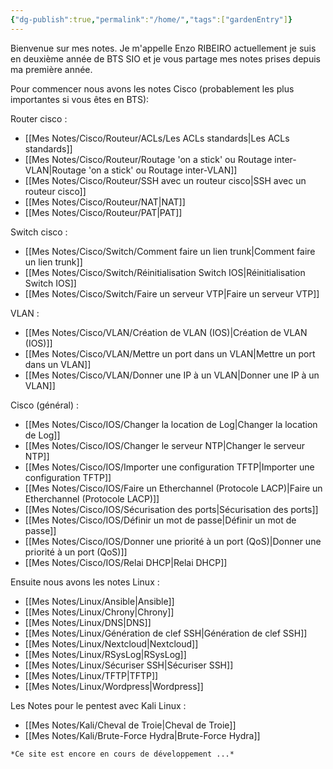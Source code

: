 ```yaml
---
{"dg-publish":true,"permalink":"/home/","tags":["gardenEntry"]}
---
```



Bienvenue sur mes notes. Je m'appelle Enzo RIBEIRO actuellement je suis en deuxième année de BTS SIO et je vous partage mes notes prises depuis ma première année. 

Pour commencer nous avons les notes Cisco (probablement les plus importantes si vous êtes en BTS): 

Router cisco :
- [[Mes Notes/Cisco/Routeur/ACLs/Les ACLs standards\|Les ACLs standards]]
- [[Mes Notes/Cisco/Routeur/Routage 'on a stick' ou Routage inter-VLAN\|Routage 'on a stick' ou Routage inter-VLAN]]
- [[Mes Notes/Cisco/Routeur/SSH avec un routeur cisco\|SSH avec un routeur cisco]]
- [[Mes Notes/Cisco/Routeur/NAT\|NAT]]
- [[Mes Notes/Cisco/Routeur/PAT\|PAT]]

Switch cisco :
- [[Mes Notes/Cisco/Switch/Comment faire un lien trunk\|Comment faire un lien trunk]]
- [[Mes Notes/Cisco/Switch/Réinitialisation Switch IOS\|Réinitialisation Switch IOS]]
- [[Mes Notes/Cisco/Switch/Faire un serveur VTP\|Faire un serveur VTP]]

VLAN : 
- [[Mes Notes/Cisco/VLAN/Création de VLAN (IOS)\|Création de VLAN (IOS)]]
- [[Mes Notes/Cisco/VLAN/Mettre un port dans un VLAN\|Mettre un port dans un VLAN]]
- [[Mes Notes/Cisco/VLAN/Donner une IP à un VLAN\|Donner une IP à un VLAN]]

Cisco (général) :
- [[Mes Notes/Cisco/IOS/Changer la location de Log\|Changer la location de Log]]
- [[Mes Notes/Cisco/IOS/Changer le serveur NTP\|Changer le serveur NTP]]
- [[Mes Notes/Cisco/IOS/Importer une configuration TFTP\|Importer une configuration TFTP]]
- [[Mes Notes/Cisco/IOS/Faire un Etherchannel (Protocole LACP)\|Faire un Etherchannel (Protocole LACP)]]
- [[Mes Notes/Cisco/IOS/Sécurisation des ports\|Sécurisation des ports]]
- [[Mes Notes/Cisco/IOS/Définir un mot de passe\|Définir un mot de passe]]
- [[Mes Notes/Cisco/IOS/Donner une priorité à un port (QoS)\|Donner une priorité à un port (QoS)]]
- [[Mes Notes/Cisco/IOS/Relai DHCP\|Relai DHCP]]


Ensuite nous avons les notes Linux :
- [[Mes Notes/Linux/Ansible\|Ansible]]
- [[Mes Notes/Linux/Chrony\|Chrony]]
- [[Mes Notes/Linux/DNS\|DNS]]
- [[Mes Notes/Linux/Génération de clef SSH\|Génération de clef SSH]]
- [[Mes Notes/Linux/Nextcloud\|Nextcloud]]
- [[Mes Notes/Linux/RSysLog\|RSysLog]]
- [[Mes Notes/Linux/Sécuriser SSH\|Sécuriser SSH]]
- [[Mes Notes/Linux/TFTP\|TFTP]]
- [[Mes Notes/Linux/Wordpress\|Wordpress]]

Les Notes pour le pentest avec Kali Linux :
- [[Mes Notes/Kali/Cheval de Troie\|Cheval de Troie]]
- [[Mes Notes/Kali/Brute-Force Hydra\|Brute-Force Hydra]]

```Markdown
*Ce site est encore en cours de développement ...*
```